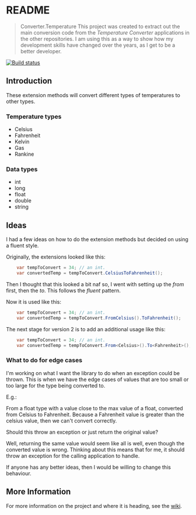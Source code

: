 # README

> Converter.Temperature
> This project was created to extract out the main conversion code from the *Temperature Converter* applications in the other repositories.
> I am using this as a way to show how my development skills have changed over the years, as I get to be a better developer.

[![Build status](https://daeerprojects.visualstudio.com/Converter.Temperature/_apis/build/status/Converter.Temperature)](https://daeerprojects.visualstudio.com/Converter.Temperature/_build/latest?definitionId=8)

## Introduction

These extension methods will convert different types of temperatures to other types.

### Temperature types

* Celsius
* Fahrenheit
* Kelvin
* Gas
* Rankine

### Data types

* int
* long
* float
* double
* string

## Ideas

I had a few ideas on how to do the extension methods but decided on using a fluent style.

Originally, the extensions looked like this:

``` csharp
    var tempToConvert = 34; // an int.
    var convertedTemp = tempToConvert.CelsiusToFahrenheit();
```

Then I thought that this looked a bit naf so, I went with setting up the *from* first, then the *to*.  This follows the *fluent* pattern.

Now it is used like this:

``` csharp
    var tempToConvert = 34; // an int.
    var convertedTemp = tempToConvert.FromCelsius().ToFahrenheit();
```

The next stage for version 2 is to add an additional usage like this:

```csharp
    var tempToConvert = 34; // an int.
    var convertedTemp = tempToConvert.From<Celsius>().To<Fahrenheit>();
```

### What to do for edge cases

I'm working on what I want the library to do when an exception could be thrown.  This is when we have the edge cases of values that are too small or too large for the type being converted to.

E.g.:

From a float type with a value close to the max value of a float, converted from Celsius to Fahrenheit.  Because a Fahrenheit value is greater than the celsius value, then we can't convert correctly.

Should this throw an exception or just return the original value?

Well, returning the same value would seem like all is well, even though the converted value is wrong.  Thinking about this means that for me, it should throw an exception for the calling application to handle.

If anyone has any better ideas, then I would be willing to change this behaviour.

## More Information

For more information on the project and where it is heading, see the [wiki](https://github.com/daeer73/Converter.Temperature/wiki).
